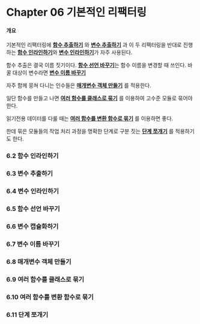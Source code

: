 # Chapter 06 기본적인 리팩터링


#### 개요

기본적인 리팩터링에 [__함수 추출하기__](./REVIEW-6-1.md) 와 [__변수 추출하기__](./REVIEW-6-3.md) 과 이 두 리팩터링을 반대로 진행하는 [__함수 인라인하기__](./REVIEW-6-2.md)와 [__변수 인라인하기__](./REVIEW-6-4.md)가 자주 사용된다.

함수 추출은 결국 이름 짓기이다. [__함수 선언 바꾸기__](./REVIEW-6-5.md)는 함수 이름을 변경할 때 쓰인다. 바꿀 대상이 변수라면 [__변수 이름 바꾸기__](./REVIEW-6-7.md)

자주 함께 뭉쳐 다니는 인수들은 [__매개변수 객체 만들기__](./REVIEW-6-8.md) 를 적용한다.

일단 함수를 만들고 나면 [__여러 함수를 클래스로 묶기__](./REVIEW-6-9.md) 를 이용하여 고수준 모듈로 묶어야 한다.

읽기전용 데이터를 다룰 때는 [__여러 함수를 변환 함수로 묶기__](./REVIEW-6-10.md) 를 이용하면 좋다.

한데 묶은 모듈들의 작업 처리 과정을 명확한 단계로 구분 짓는 [__단계 쪼개기__](./REVIEW-6-11.md) 를 적용하기도 한다.




### 6.2 함수 인라인하기

### 6.3 변수 추출하기

### 6.4 변수 인라인하기

### 6.5 함수 선언 바꾸기

### 6.6 변수 캡슐화하기

### 6.7 변수 이름 바꾸기

### 6.8 매개변수 객체 만들기

### 6.9 여러 함수를 클래스로 묶기

### 6.10 여러 함수를 변환 함수로 묶기

### 6.11 단계 쪼개기

